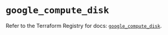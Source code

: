 # `google_compute_disk`

Refer to the Terraform Registry for docs: [`google_compute_disk`](https://registry.terraform.io/providers/hashicorp/google-beta/5.35.0/docs/resources/google_compute_disk).
